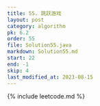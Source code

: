 ```yaml
---
title: 55. 跳跃游戏
layout: post
category: algorithm
pk: 6.2
order: 55
file: Solution55.java
markdown: Solution55.md
start: 22
end: -1
skip: 4
last_modified_at: 2023-08-15
---
```


{% include leetcode.md %}